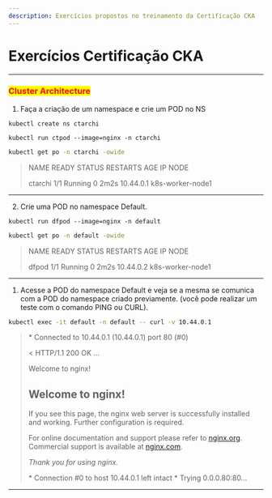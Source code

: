 ```yaml
---
description: Exercícios propostos no treinamento da Certificação CKA
---
```


# Exercícios Certificação CKA

***

### <mark style="color:red;">Cluster Architecture</mark>

1. Faça a criação de um namespace e crie um POD no NS

```
kubectl create ns ctarchi
```

```
kubectl run ctpod --image=nginx -n ctarchi
```

```bash
kubectl get po -n ctarchi -owide
```

> NAME        READY       STATUS       RESTARTS        AGE                  IP                   NODE
>
> ctarchi       1/1              Running       0                       2m2s               10.44.0.1        k8s-worker-node1

***

2. Crie uma POD no namespace Default.

```
kubectl run dfpod --image=nginx -n default
```

```bash
kubectl get po -n default -owide
```

> NAME        READY       STATUS       RESTARTS        AGE                  IP                   NODE
>
> dfpod         1/1              Running       0                       2m2s               10.44.0.2        k8s-worker-node1

***

1. Acesse a POD do namespace Default e veja se a mesma se comunica com a POD do namespace criado previamente. (você pode realizar um teste com o comando PING ou CURL).

```bash
kubectl exec -it default -n default -- curl -v 10.44.0.1
```

> \* Connected to 10.44.0.1 (10.44.0.1) port 80 (#0)
>
> < HTTP/1.1 200 OK ...
>
> Welcome to nginx!
>
> ## Welcome to nginx!
>
> If you see this page, the nginx web server is successfully installed and working. Further configuration is required.
>
> For online documentation and support please refer to [nginx.org](http://nginx.org/).\
> Commercial support is available at [nginx.com](http://nginx.com/).
>
> _Thank you for using nginx._
>
> \* Connection #0 to host 10.44.0.1 left intact \* Trying 0.0.0.80:80...

***
